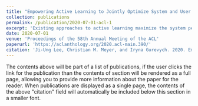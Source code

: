 ```yaml
---
title: "Empowering Active Learning to Jointly Optimize System and User Demands"
collection: publications
permalink: /publication/2020-07-01-acl-1
excerpt: 'Existing approaches to active learning maximize the system performance by sampling unlabeled instances for annotation that yield the most efficient training. However, when active learning is integrated with an end-user application, this can lead to frustration for participating users, as they spend time labeling instances that they would not otherwise be interested in reading. In this paper, we propose a new active learning approach that jointly optimizes the seemingly counteracting objectives of the active learning system (training efficiently) and the user (receiving useful instances). We study our approach in an educational application, which particularly benefits from this technique as the system needs to rapidly learn to predict the appropriateness of an exercise to a particular user, while the users should receive only exercises that match their skills. We evaluate multiple learning strategies and user types with data from real users and find that our joint approach better satisfies both objectives when alternative methods lead to many unsuitable exercises for end users.'
date: 2020-07-01
venue: 'Proceedings of the 58th Annual Meeting of the ACL'
paperurl: 'https://aclanthology.org/2020.acl-main.390/'
citation: 'Ji-Ung Lee, Christian M. Meyer, and Iryna Gurevych. 2020. Empowering Active Learning to Jointly Optimize System and User Demands. In Proceedings of the 58th Annual Meeting of the Association for Computational Linguistics, pages 4233–4247, Online. Association for Computational Linguistics.'
---
```


The contents above will be part of a list of publications, if the user clicks the link for the publication than the contents of section will be rendered as a full page, allowing you to provide more information about the paper for the reader. When publications are displayed as a single page, the contents of the above "citation" field will automatically be included below this section in a smaller font.
